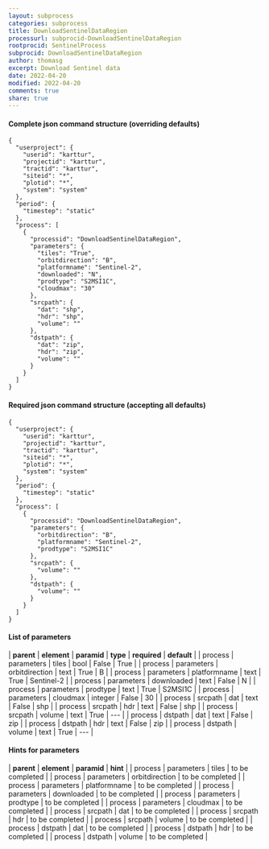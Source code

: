 ```yaml
---
layout: subprocess
categories: subprocess
title: DownloadSentinelDataRegion
processurl: subprocid-DownloadSentinelDataRegion
rootprocid: SentinelProcess
subprocid: DownloadSentinelDataRegion
author: thomasg
excerpt: Download Sentinel data
date: 2022-04-20
modified: 2022-04-20
comments: true
share: true
---
```


#### Complete json command structure (overriding defaults)
```
{
  "userproject": {
    "userid": "karttur",
    "projectid": "karttur",
    "tractid": "karttur",
    "siteid": "*",
    "plotid": "*",
    "system": "system"
  },
  "period": {
    "timestep": "static"
  },
  "process": [
    {
      "processid": "DownloadSentinelDataRegion",
      "parameters": {
        "tiles": "True",
        "orbitdirection": "B",
        "platformname": "Sentinel-2",
        "downloaded": "N",
        "prodtype": "S2MSI1C",
        "cloudmax": "30"
      },
      "srcpath": {
        "dat": "shp",
        "hdr": "shp",
        "volume": ""
      },
      "dstpath": {
        "dat": "zip",
        "hdr": "zip",
        "volume": ""
      }
    }
  ]
}
```
#### Required json command structure (accepting all defaults)
```
{
  "userproject": {
    "userid": "karttur",
    "projectid": "karttur",
    "tractid": "karttur",
    "siteid": "*",
    "plotid": "*",
    "system": "system"
  },
  "period": {
    "timestep": "static"
  },
  "process": [
    {
      "processid": "DownloadSentinelDataRegion",
      "parameters": {
        "orbitdirection": "B",
        "platformname": "Sentinel-2",
        "prodtype": "S2MSI1C"
      },
      "srcpath": {
        "volume": ""
      },
      "dstpath": {
        "volume": ""
      }
    }
  ]
}
```
#### List of parameters

| **parent** | **element** | **paramid** | **type** | **required** | **default** |
| process | parameters | tiles | bool | False | True |
| process | parameters | orbitdirection | text | True | B |
| process | parameters | platformname | text | True | Sentinel-2 |
| process | parameters | downloaded | text | False | N |
| process | parameters | prodtype | text | True | S2MSI1C |
| process | parameters | cloudmax | integer | False | 30 |
| process | srcpath | dat | text | False | shp |
| process | srcpath | hdr | text | False | shp |
| process | srcpath | volume | text | True | --- |
| process | dstpath | dat | text | False | zip |
| process | dstpath | hdr | text | False | zip |
| process | dstpath | volume | text | True | --- |

#### Hints for parameters

| **parent** | **element** | **paramid** | **hint** |
| process | parameters | tiles | to be completed |
| process | parameters | orbitdirection | to be completed |
| process | parameters | platformname | to be completed |
| process | parameters | downloaded | to be completed |
| process | parameters | prodtype | to be completed |
| process | parameters | cloudmax | to be completed |
| process | srcpath | dat | to be completed |
| process | srcpath | hdr | to be completed |
| process | srcpath | volume | to be completed |
| process | dstpath | dat | to be completed |
| process | dstpath | hdr | to be completed |
| process | dstpath | volume | to be completed |
